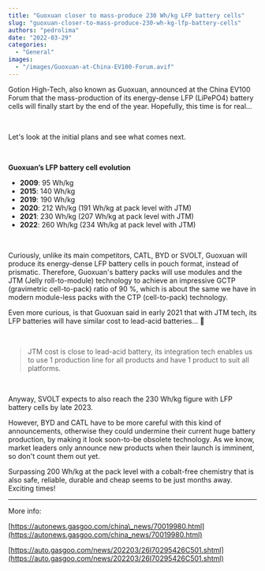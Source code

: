 ```yaml
---
title: "Guoxuan closer to mass-produce 230 Wh/kg LFP battery cells"
slug: "guoxuan-closer-to-mass-produce-230-wh-kg-lfp-battery-cells"
authors: "pedrolima"
date: "2022-03-29"
categories:
  - "General"
images:
  - "/images/Guoxuan-at-China-EV100-Forum.avif"
---
```


Gotion High-Tech, also known as Guoxuan, announced at the China EV100 Forum that the mass-production of its energy-dense LFP (LiPePO4) battery cells will finally start by the end of the year. Hopefully, this time is for real...

 

Let's look at the initial plans and see what comes next.

 

**Guoxuan’s LFP battery cell evolution**

- **2009**: 95 Wh/kg
- **2015**: 140 Wh/kg
- **2019**: 190 Wh/kg
- **2020**: 212 Wh/kg (191 Wh/kg at pack level with JTM)
- **2021**: 230 Wh/kg (207 Wh/kg at pack level with JTM)
- **2022**: 260 Wh/kg (234 Wh/kg at pack level with JTM)

 

Curiously, unlike its main competitors, CATL, BYD or SVOLT, Guoxuan will produce its energy-dense LFP battery cells in pouch format, instead of prismatic. Therefore, Guoxuan's battery packs will use modules and the JTM (Jelly roll-to-module) technology to achieve an impressive GCTP (gravimetric cell-to-pack) ratio of 90 %, which is about the same we have in modern module-less packs with the CTP (cell-to-pack) technology.

Even more curious, is that Guoxuan said in early 2021 that with JTM tech, its LFP batteries will have similar cost to lead-acid batteries... 👀

 

> JTM cost is close to lead-acid battery, its integration tech enables us to use 1 production line for all products and have 1 product to suit all platforms.

 

Anyway, SVOLT expects to also reach the 230 Wh/kg figure with LFP battery cells by late 2023.

However, BYD and CATL have to be more careful with this kind of announcements, otherwise they could undermine their current huge battery production, by making it look soon-to-be obsolete technology. As we know, market leaders only announce new products when their launch is imminent, so don't count them out yet.

Surpassing 200 Wh/kg at the pack level with a cobalt-free chemistry that is also safe, reliable, durable and cheap seems to be just months away. Exciting times!

---

More info:

[https://autonews.gasgoo.com/china\_news/70019980.html](https://autonews.gasgoo.com/china_news/70019980.html)

[https://auto.gasgoo.com/news/202203/26I70295426C501.shtml](https://auto.gasgoo.com/news/202203/26I70295426C501.shtml)
